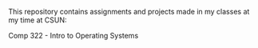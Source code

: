 This repository contains assignments and projects made in my classes at my time at CSUN:

Comp 322 - Intro to Operating Systems
